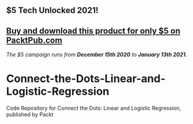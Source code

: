 ## $5 Tech Unlocked 2021!
[Buy and download this product for only $5 on PacktPub.com](https://www.packtpub.com/)
-----
*The $5 campaign         runs from __December 15th 2020__ to __January 13th 2021.__*

# Connect-the-Dots-Linear-and-Logistic-Regression
Code Repository for Connect the Dots: Linear and Logistic Regression, published by Packt
